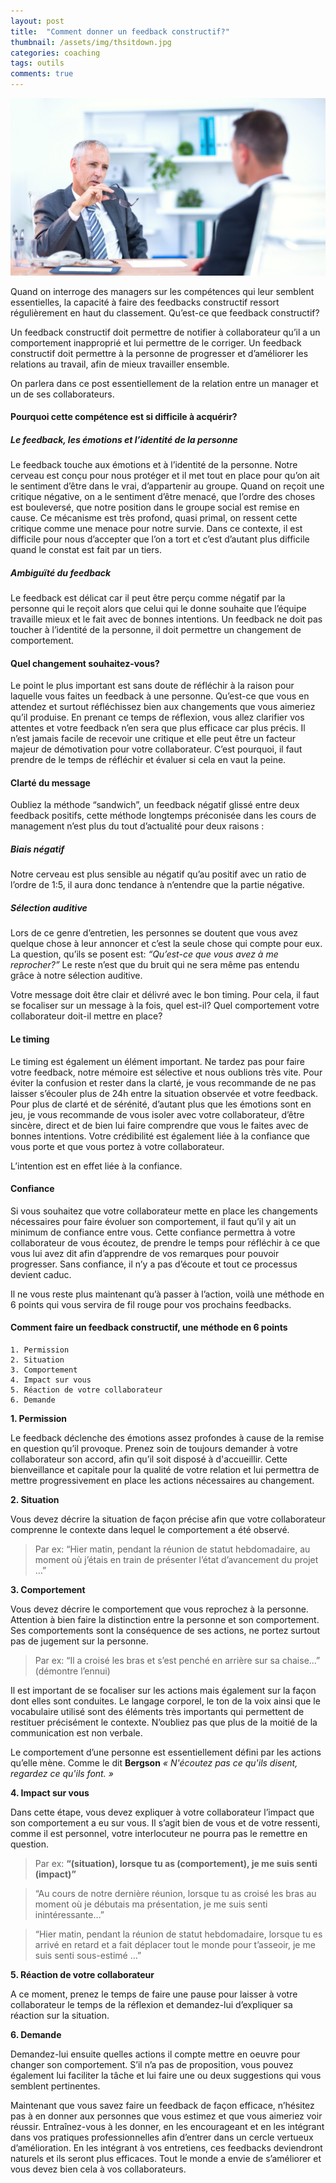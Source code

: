 ```yaml
---
layout: post
title:  "Comment donner un feedback constructif?"
thumbnail: /assets/img/thsitdown.jpg
categories: coaching
tags: outils
comments: true
---
```

![Convsersation](/assets/img/cconversation.jpg)

Quand on interroge des managers sur les compétences qui leur semblent essentielles, la capacité à faire des feedbacks constructif ressort régulièrement en haut du classement. Qu’est-ce que feedback constructif?

Un feedback constructif doit permettre de notifier à collaborateur qu’il a un comportement inapproprié et lui permettre de le corriger. Un feedback constructif doit permettre à la personne de progresser et d’améliorer les relations au travail, afin de mieux travailler ensemble.

On parlera dans ce post essentiellement de la relation entre un manager et un de ses collaborateurs.

#### Pourquoi cette compétence est si difficile à acquérir?

##### Le feedback, les émotions et l’identité de la personne

Le feedback touche aux émotions et à l’identité de la personne.
Notre cerveau est conçu pour nous protéger et il met tout en place pour qu’on ait le sentiment d’être dans le vrai, d’appartenir au groupe. Quand on reçoit une critique négative, on a le sentiment d’être menacé, que l’ordre des choses est bouleversé, que notre position dans le groupe social est remise en cause. Ce mécanisme est très profond, quasi primal, on ressent cette critique comme une menace pour notre survie. Dans ce contexte, il est difficile pour nous d’accepter que l’on a tort et c’est d’autant plus difficile quand le constat est fait par un tiers.

##### Ambiguïté du feedback

Le feedback est délicat car il peut être perçu comme négatif par la personne qui le reçoit alors que celui qui le donne souhaite que l’équipe travaille mieux et le fait avec de bonnes intentions.
Un feedback ne doit pas toucher à l’identité de la personne, il doit permettre un changement de comportement.

#### Quel changement souhaitez-vous?

Le point le plus important est sans doute de réfléchir à la raison pour laquelle vous faites un feedback à une personne. Qu’est-ce que vous en attendez et surtout réfléchissez bien aux changements que vous aimeriez qu’il produise. En prenant ce temps de réflexion, vous allez clarifier vos attentes et votre feedback n’en sera que plus efficace car plus précis. Il n’est jamais facile de recevoir une critique et elle peut être un facteur majeur de démotivation pour votre collaborateur. C’est pourquoi, il faut prendre de le temps de réfléchir et évaluer si cela en vaut la peine.

#### Clarté du message

Oubliez la méthode “sandwich”, un feedback négatif glissé entre deux feedback positifs, cette méthode longtemps préconisée dans les cours de management n’est plus du tout d’actualité pour deux raisons :

##### Biais négatif

Notre cerveau est plus sensible au négatif qu’au positif avec un ratio de l’ordre de 1:5, il aura donc tendance à n’entendre que la partie négative.

#####  Sélection auditive

Lors de ce genre d’entretien, les personnes se doutent que vous avez quelque chose à leur annoncer et c’est la seule chose qui compte pour eux. La question, qu’ils se posent est: *“Qu’est-ce que vous avez à me reprocher?”*
Le reste n’est que du bruit qui ne sera même pas entendu grâce à notre sélection auditive.

Votre message doit être clair et délivré avec le bon timing.
Pour cela, il faut se focaliser sur un message à la fois, quel est-il? Quel comportement votre collaborateur doit-il mettre en place?

#### Le timing

Le timing est également un élément important. Ne tardez pas pour faire votre feedback, notre mémoire est sélective et nous oublions très vite. Pour éviter la confusion et rester dans la clarté, je vous recommande de ne pas laisser s’écouler plus de 24h entre la situation observée et votre feedback.
Pour plus de clarté et de sérénité, d’autant plus que les émotions sont en jeu, je vous recommande de vous isoler avec votre collaborateur, d’être sincère, direct et de bien lui faire comprendre que vous le faites avec de bonnes intentions. Votre crédibilité est également liée à la confiance que vous porte et que vous portez à votre collaborateur.

L’intention est en effet liée à la confiance. 

#### Confiance

Si vous souhaitez que votre collaborateur mette en place les changements nécessaires pour faire évoluer son comportement, il faut qu’il y ait un minimum de confiance entre vous.
Cette confiance permettra à votre collaborateur de vous écoutez, de prendre le temps pour réfléchir à ce que vous lui avez dit afin d’apprendre de vos remarques pour pouvoir progresser.
Sans confiance, il n’y a pas d’écoute et tout ce processus devient caduc.

Il ne vous reste plus maintenant qu’à passer à l’action, voilà une méthode en 6 points qui vous servira de fil rouge pour vos prochains feedbacks.

#### Comment faire un feedback constructif, une méthode en 6 points

    1. Permission
    2. Situation
    3. Comportement
    4. Impact sur vous
    5. Réaction de votre collaborateur
    6. Demande

**1. Permission**

Le feedback déclenche des émotions assez profondes à cause de la remise en question qu’il provoque. Prenez soin de toujours demander à votre collaborateur son accord, afin qu’il soit disposé à d'accueillir. Cette bienveillance et capitale pour la qualité de votre relation et lui permettra de mettre progressivement en place les actions nécessaires au changement. 

**2. Situation**

Vous devez décrire la situation de façon précise afin que votre collaborateur comprenne le contexte dans lequel le comportement a été observé.

> Par ex: “Hier matin, pendant la réunion de statut hebdomadaire, au moment où j’étais en train de présenter l’état d’avancement du projet  …”

**3. Comportement**

Vous devez décrire le comportement que vous reprochez à la personne. Attention à bien faire la distinction entre la personne et son comportement. Ses comportements sont la conséquence de ses actions, ne portez surtout pas de jugement sur la personne.

> Par ex: “Il a croisé les bras et s’est penché en arrière sur sa chaise...” (démontre l’ennui)

Il est important de se focaliser sur les actions mais également sur la façon dont elles sont conduites. Le langage corporel, le ton de la voix ainsi que le vocabulaire utilisé sont des éléments très importants qui permettent de restituer précisément le contexte. N’oubliez pas que plus de la moitié de la communication est non verbale.

Le comportement d’une personne est essentiellement défini par les actions qu’elle mène.
Comme le dit **Bergson** *« N'écoutez pas ce qu'ils disent, regardez ce qu'ils font. »*

**4. Impact sur vous**

Dans cette étape, vous devez expliquer à votre collaborateur l’impact que son comportement a eu sur vous. Il s’agit bien de vous et de votre ressenti, comme il est personnel, votre interlocuteur ne pourra pas le remettre en question.

> Par ex: **“(situation), lorsque tu as (comportement), je me suis senti (impact)”**

> “Au cours de notre dernière réunion, lorsque tu as croisé les bras au moment où je débutais ma présentation, je me suis senti inintéressante…”

> “Hier matin, pendant la réunion de statut hebdomadaire, lorsque tu es arrivé en retard et a fait déplacer tout le monde pour t’asseoir, je me suis senti sous-estimé …”

**5. Réaction de votre collaborateur**

A ce moment, prenez le temps de faire une pause pour laisser à votre collaborateur le temps de la réflexion et demandez-lui d’expliquer sa réaction sur la situation.

**6. Demande**

Demandez-lui ensuite quelles actions il compte mettre en oeuvre pour changer son comportement. S’il n’a pas de proposition, vous pouvez également lui faciliter la tâche et lui faire une ou deux suggestions qui vous semblent pertinentes.


Maintenant que vous savez faire un feedback de façon efficace, n’hésitez pas à en donner aux personnes que vous estimez et que vous aimeriez voir réussir. Entraînez-vous à les donner, en les encourageant et en les intégrant dans vos pratiques professionnelles afin d’entrer dans un cercle vertueux d’amélioration. En les intégrant à vos entretiens, ces feedbacks deviendront naturels et ils seront plus efficaces.
Tout le monde a envie de s’améliorer et vous devez bien cela à vos collaborateurs.
